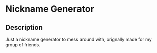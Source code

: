# Nickname Generator

## Description

Just a nickname generator to mess around with, orignally made for my group of friends.
